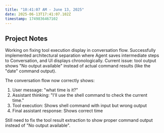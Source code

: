 ```yaml
---
title: "10:41:07 AM - June 13, 2025"
date: 2025-06-13T17:41:07.102Z
timestamp: 1749836467102
---
```


## Project Notes

Working on fixing tool execution display in conversation flow. Successfully implemented architectural separation where Agent saves intermediate steps to Conversation, and UI displays chronologically. Current issue: tool output shows "No output available" instead of actual command results (like the "date" command output). 

The conversation flow now correctly shows:
1. User message: "what time is it?"
2. Assistant thinking: "I'll use the shell command to check the current time."
3. Tool execution: Shows shell command with input but wrong output
4. Final assistant response: Shows correct time

Still need to fix the tool result extraction to show proper command output instead of "No output available".
